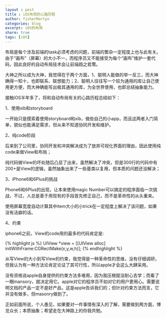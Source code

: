 ```yaml
---
layout : post
title : iOS布局的心路历程
author: fisherMartyn
categories: blog
excerpt: iOS的布局
share: true
tags: [iOS]
---
```


布局是每个涉及前端的task必须考虑的问题，前端的繁杂一定程度上也与此有关。由于“画布”（屏幕）的大小不一，而程序员又不能接受为每个“画布”维护一套代码，因此良好的自动布局技术会让前端趋之若鹜。

大神之所以成为大神，我觉得在于两个方面，1、聪明人能做的举一反三，而大神确得一知十，也即联系、联想能力；2、聪明人往往写一个较为通用的库让自己使用更方便，而大神确能写出极其通用的库，为全世界使用，也即总结抽象能力。

接触iOS半年多了，将和自动布局有关的心路历程总结如下：

1、使用xib和storyboard

一开始只是摸索着使用storyboard和xib，做些自己的小app，而且这两者入门简单，貌似也能满足需求，但从来不知道协同开发和维护。

2、纯code阶段

后来到了公司里，协同开发和冲突解决成为了放弃可视化界面的理由，因此使用纯code来做View和布局；

纯代码做View的坏处随后凸显了出来，虽然解决了冲突，但是300行的代码中有200+是View的逻辑，虽然抽象出来了一些基类以复用，但本质的问题还没解决；

3、iPhone6和6Plus的挑战

Phone6和6Plus的出现，让本来使用magic Number可以搞定的程序面临一次挑战，不过，人总是善于用现有的手段首先修正自己，而不是革命性的从头重来。

使用屏幕宽度自动计算其中item大小的小trick在一定程度上解决了该问题，如果没有洁癖的话。

4、约束

iphone6之前，View的code用的最多的代码肯定是:

{% highlight js %}
UIView *view = [[UIView alloc] initWithFrame:CGRectMake(x,y,w,h)];
{% endhighlight %}

从写View的大小到写View的约束，我觉得是一种革命性的思维，没有仔细调研，但我认为有一种方法论肯定论证了其可行性，所以apple才会这么大肆采用。

没有资格说apple自身提供的约束方法多难用，因为我压根就没耐心去学；而看了一眼mansory，就决定用它。apple对它的程序员不如对它的用户更用心。需要说明文档的产品一定不是好产品，这是apple告诉我们的；但针对约束方法而言，它并没有做多，但masonry做到了。

正如前面所说，个人愚见，如果要对一件事情有深入的了解，需要做到两方面，博览众长；本质抽象；希望走在大神路上的你我共勉。
